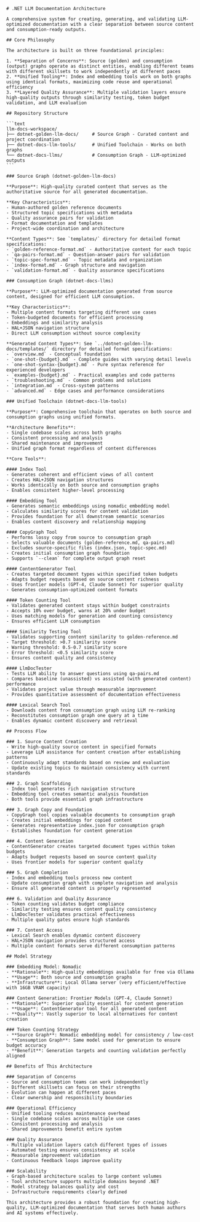     # .NET LLM Documentation Architecture

    A comprehensive system for creating, generating, and validating LLM-optimized documentation with a clear separation between source content and consumption-ready outputs.

    ## Core Philosophy

    The architecture is built on three foundational principles:

    1. **Separation of Concerns**: Source (golden) and consumption (output) graphs operate as distinct entities, enabling different teams with different skillsets to work independently at different paces
    2. **Unified Tooling**: Index and embedding tools work on both graphs using identical formats, maximizing code reuse and operational efficiency
    3. **Layered Quality Assurance**: Multiple validation layers ensure high-quality outputs through similarity testing, token budget validation, and LLM evaluation

    ## Repository Structure

    ```text
    llm-docs-workspace/
    ├── dotnet-golden-llm-docs/     # Source Graph - Curated content and project coordination
    ├── dotnet-docs-llm-tools/      # Unified Toolchain - Works on both graphs
    └── dotnet-docs-llms/           # Consumption Graph - LLM-optimized outputs
    ```

    ### Source Graph (dotnet-golden-llm-docs)

    **Purpose**: High-quality curated content that serves as the authoritative source for all generated documentation.

    **Key Characteristics**:
    - Human-authored golden reference documents
    - Structured topic specifications with metadata
    - Quality assurance pairs for validation
    - Format documentation and templates
    - Project-wide coordination and architecture

    **Content Types**: See `templates/` directory for detailed format specifications:
    - `golden-reference-format.md` - Authoritative content for each topic
    - `qa-pairs-format.md` - Question-answer pairs for validation
    - `topic-spec-format.md` - Topic metadata and organization
    - `index-format.md` - Graph structure and navigation
    - `validation-format.md` - Quality assurance specifications

    ### Consumption Graph (dotnet-docs-llms)

    **Purpose**: LLM-optimized documentation generated from source content, designed for efficient LLM consumption.

    **Key Characteristics**:
    - Multiple content formats targeting different use cases
    - Token-budgeted documents for efficient processing
    - Embeddings and similarity analysis
    - HAL+JSON navigation structure
    - Direct LLM consumption without source complexity

    **Generated Content Types**: See `../dotnet-golden-llm-docs/templates/` directory for detailed format specifications:
    - `overview.md` - Conceptual foundation
    - `one-shot-{budget}.md` - Complete guides with varying detail levels
    - `one-shot-syntax-{budget}.md` - Pure syntax reference for experienced developers
    - `examples-{budget}.md` - Practical examples and code patterns
    - `troubleshooting.md` - Common problems and solutions
    - `integration.md` - Cross-system patterns
    - `advanced.md` - Edge cases and performance considerations

    ### Unified Toolchain (dotnet-docs-llm-tools)

    **Purpose**: Comprehensive toolchain that operates on both source and consumption graphs using unified formats.

    **Architecture Benefits**:
    - Single codebase scales across both graphs
    - Consistent processing and analysis
    - Shared maintenance and improvement
    - Unified graph format regardless of content differences

    **Core Tools**:

    #### Index Tool
    - Generates coherent and efficient views of all content
    - Creates HAL+JSON navigation structures
    - Works identically on both source and consumption graphs
    - Enables consistent higher-level processing

    #### Embedding Tool
    - Generates semantic embeddings using nomadic embedding model
    - Calculates similarity scores for content validation
    - Provides foundation for all downstream semantic scenarios
    - Enables content discovery and relationship mapping

    #### CopyGraph Tool
    - Performs lossy copy from source to consumption graph
    - Selects valuable documents (golden-reference.md, qa-pairs.md)
    - Excludes source-specific files (index.json, topic-spec.md)
    - Creates initial consumption graph foundation
    - Supports `--clean` for complete output graph reset

    #### ContentGenerator Tool
    - Creates targeted document types within specified token budgets
    - Adapts budget requests based on source content richness
    - Uses frontier models (GPT-4, Claude Sonnet) for superior quality
    - Generates consumption-optimized content formats

    #### Token Counting Tool
    - Validates generated content stays within budget constraints
    - Accepts 10% over budget, warns at 20% under budget
    - Uses matching models for generation and counting consistency
    - Ensures efficient LLM consumption

    #### Similarity Testing Tool
    - Validates supporting content similarity to golden-reference.md
    - Target threshold: >0.7 similarity score
    - Warning threshold: 0.5-0.7 similarity score
    - Error threshold: <0.5 similarity score
    - Ensures content quality and consistency

    #### LlmDocTester
    - Tests LLM ability to answer questions using qa-pairs.md
    - Compares baseline (unassisted) vs assisted (with generated content) performance
    - Validates project value through measurable improvement
    - Provides quantitative assessment of documentation effectiveness

    #### Lexical Search Tool
    - Downloads content from consumption graph using LLM re-ranking
    - Reconstitutes consumption graph one query at a time
    - Enables dynamic content discovery and retrieval

    ## Process Flow

    ### 1. Source Content Creation
    - Write high-quality source content in specified formats
    - Leverage LLM assistance for content creation after establishing patterns
    - Continuously adapt standards based on review and evaluation
    - Update existing topics to maintain consistency with current standards

    ### 2. Graph Scaffolding
    - Index tool generates rich navigation structure
    - Embedding tool creates semantic analysis foundation
    - Both tools provide essential graph infrastructure

    ### 3. Graph Copy and Foundation
    - CopyGraph tool copies valuable documents to consumption graph
    - Creates initial embeddings for copied content
    - Generates representative index.json for consumption graph
    - Establishes foundation for content generation

    ### 4. Content Generation
    - ContentGenerator creates targeted document types within token budgets
    - Adapts budget requests based on source content quality
    - Uses frontier models for superior content quality

    ### 5. Graph Completion
    - Index and embedding tools process new content
    - Update consumption graph with complete navigation and analysis
    - Ensure all generated content is properly represented

    ### 6. Validation and Quality Assurance
    - Token counting validates budget compliance
    - Similarity testing ensures content quality consistency
    - LlmDocTester validates practical effectiveness
    - Multiple quality gates ensure high standards

    ### 7. Content Access
    - Lexical Search enables dynamic content discovery
    - HAL+JSON navigation provides structured access
    - Multiple content formats serve different consumption patterns

    ## Model Strategy

    ### Embedding Model: Nomadic
    - **Rationale**: High-quality embeddings available for free via Ollama
    - **Usage**: Both source and consumption graphs
    - **Infrastructure**: Local Ollama server (very efficient/effective with 16GB VRAM capacity)

    ### Content Generation: Frontier Models (GPT-4, Claude Sonnet)
    - **Rationale**: Superior quality essential for content generation
    - **Usage**: ContentGenerator tool for all generated content
    - **Quality**: Vastly superior to local alternatives for content creation

    ### Token Counting Strategy
    - **Source Graph**: Nomadic embedding model for consistency / low-cost
    - **Consumption Graph**: Same model used for generation to ensure budget accuracy
    - **Benefit**: Generation targets and counting validation perfectly aligned

    ## Benefits of This Architecture

    ### Separation of Concerns
    - Source and consumption teams can work independently
    - Different skillsets can focus on their strengths
    - Evolution can happen at different paces
    - Clear ownership and responsibility boundaries

    ### Operational Efficiency
    - Unified tooling reduces maintenance overhead
    - Single codebase scales across multiple use cases
    - Consistent processing and analysis
    - Shared improvements benefit entire system

    ### Quality Assurance
    - Multiple validation layers catch different types of issues
    - Automated testing ensures consistency at scale
    - Measurable improvement validation
    - Continuous feedback loops improve quality

    ### Scalability
    - Graph-based architecture scales to large content volumes
    - Tool architecture supports multiple domains beyond .NET
    - Model strategy balances quality and cost
    - Infrastructure requirements clearly defined

    This architecture provides a robust foundation for creating high-quality, LLM-optimized documentation that serves both human authors and AI systems effectively.